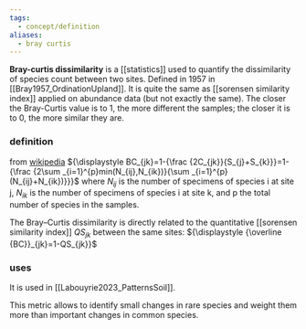 ```yaml
---
tags:
  - concept/definition
aliases:
  - bray curtis
---
```

**Bray-curtis dissimilarity** is a [[statistics]] used to quantify the dissimilarity of species count between two sites. Defined in 1957 in [[Bray1957_OrdinationUpland]]. It is quite the same as [[sorensen similarity index]] applied on abundance data (but not exactly the same).
The closer the Bray-Curtis value is to 1, the more different the samples; the closer it is to 0, the more similar they are.
### definition
from [wikipedia](https://en.wikipedia.org/wiki/Bray%E2%80%93Curtis_dissimilarity)
${\displaystyle BC_{jk}=1-{\frac {2C_{jk}}{S_{j}+S_{k}}}=1-{\frac {2\sum _{i=1}^{p}min(N_{ij},N_{ik})}{\sum _{i=1}^{p}(N_{ij}+N_{ik})}}}$
where $N_{ij}$ is the number of specimens of species i at site j, $N_{ik}$ is the number of specimens of species i at site k, and p the total number of species in the samples. 

The Bray–Curtis dissimilarity is directly related to the quantitative [[sorensen similarity index]] ${\displaystyle QS_{jk}}$ between the same sites:
${\displaystyle {\overline {BC}}_{jk}=1-QS_{jk}}$
### uses
It is used in [[Labouyrie2023_PatternsSoil]].

This metric allows to identify small changes in rare species and weight them more than important changes in common species.